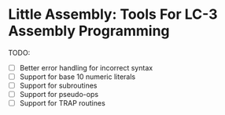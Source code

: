 # Little Assembly: Tools For LC-3 Assembly Programming
TODO:
- [ ] Better error handling for incorrect syntax
- [ ] Support for base 10 numeric literals
- [ ] Support for subroutines
- [ ] Support for pseudo-ops
- [ ] Support for TRAP routines
